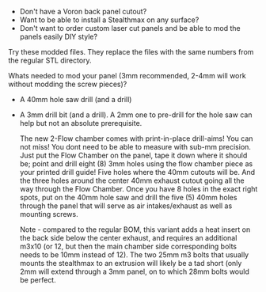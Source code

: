 * Don't have a Voron back panel cutout?
* Want to be able to install a Stealthmax on any surface?
* Don't want to order custom laser cut panels and be able to mod the panels easily DIY style?

Try these modded files. They replace the files with the same numbers from the regular STL directory. 

Whats needed to mod your panel (3mm recommended, 2-4mm will work without modding the screw pieces)?
- A 40mm hole saw drill (and a drill)
- A 3mm drill bit (and a drill). A 2mm one to pre-drill for the hole saw can help but not an absolute prerequisite.

  The new 2-Flow chamber comes with print-in-place drill-aims! You can not miss! You dont need to be able to measure with sub-mm precision. Just put the Flow Chamber on the panel, tape it down where it should be; point and drill eight (8) 3mm holes using the flow chamber piece as your printed drill guide!
Five holes where the 40mm cutouts will be. And the three holes around the center 40mm exhaust cutout going all the way through the Flow Chamber.
  Once you have 8 holes in the exact right spots, put on the 40mm hole saw and drill the five (5) 40mm holes through the panel that will serve as air intakes/exhaust as well as mounting screws.

  Note - compared to the regular BOM, this variant adds a heat insert on the back side below the center exhaust, and requires an additional m3x10 (or 12, but then the main chamber side corresponding bolts needs to be 10mm instead of 12). The two 25mm m3 bolts that usually mounts the stealthmax to an extrusion will likely be a tad short (only 2mm will extend through a 3mm panel, on to which 28mm bolts would be perfect.

